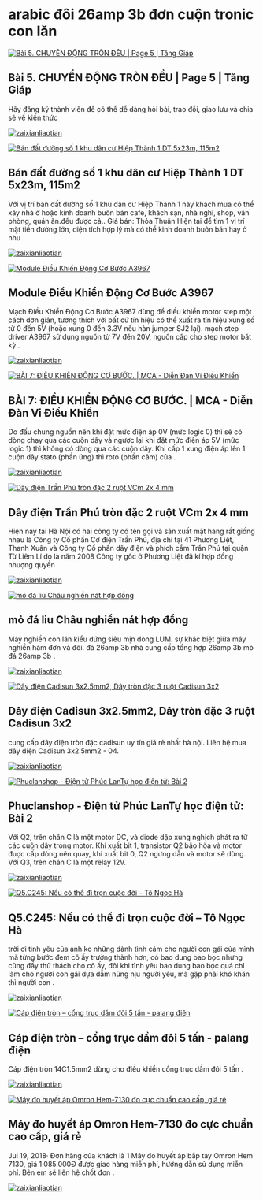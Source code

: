 # arabic đôi 26amp 3b đơn cuộn tronic con lăn
<a href="https://mnn.zoosnet.net/LR/Chatpre.aspx?id=MNN94995150&p=https://topgrinding.com/" target="_blank">![Bài 5. CHUYỂN ĐỘNG TRÒN ĐỀU | Page 5 | Tăng Giáp](https://github.com/technlg/images/blob/main/39.jpg)</a>
## Bài 5. CHUYỂN ĐỘNG TRÒN ĐỀU | Page 5 | Tăng Giáp
Hãy đăng ký thành viên để có thể dễ dàng hỏi bài, trao đổi, giao lưu và chia sẻ về kiến thức
<a href="https://mnn.zoosnet.net/LR/Chatpre.aspx?id=MNN94995150&p=https://topgrinding.com/" target="_blank"><img src="https://github.com/technlg/images/raw/main/chat11.jpg" alt="zaixianliaotian"/></a><a href="//whatsapp.shibangsoft.com/WhatsApp.php" ><img src="https://github.com/technlg/images/raw/main/chat11.png" alt=""></a>
<a href="https://mnn.zoosnet.net/LR/Chatpre.aspx?id=MNN94995150&p=https://topgrinding.com/" target="_blank">![Bán đất đường số 1 khu dân cư Hiệp Thành 1 DT 5x23m, 115m2 ](https://github.com/technlg/images/blob/main/41.jpg)</a>
## Bán đất đường số 1 khu dân cư Hiệp Thành 1 DT 5x23m, 115m2 
Với vị trí bán đất đường số 1 khu dân cư Hiệp Thành 1 này khách mua có thể xây nhà ở hoặc kinh doanh buôn bán cafe, khách sạn, nhà nghĩ, shop, văn phòng, quán ăn.đều được cả.. Giá bán: Thỏa Thuận Hiện tại để tìm 1 vị trí mặt tiền đường lớn, diện tích hợp lý mà có thể kinh doanh buôn bán hay ở như 
<a href="https://mnn.zoosnet.net/LR/Chatpre.aspx?id=MNN94995150&p=https://topgrinding.com/" target="_blank"><img src="https://github.com/technlg/images/raw/main/chat11.jpg" alt="zaixianliaotian"/></a><a href="//whatsapp.shibangsoft.com/WhatsApp.php" ><img src="https://github.com/technlg/images/raw/main/chat11.png" alt=""></a>
<a href="https://mnn.zoosnet.net/LR/Chatpre.aspx?id=MNN94995150&p=https://topgrinding.com/" target="_blank">![Module Điều Khiển Động Cơ Bước A3967](https://github.com/technlg/images/blob/main/26.jpg)</a>
## Module Điều Khiển Động Cơ Bước A3967
Mạch Điều Khiển Động Cơ Bước A3967 dùng để điều khiển motor step một cách đơn giản, tương thích với bất cứ tín hiệu có thể xuất ra tín hiệu xung số từ 0 đến 5V (hoặc xung 0 đến 3.3V nếu hàn jumper SJ2 lại). mạch step driver A3967 sử dụng nguồn từ 7V đến 20V, nguồn cấp cho step motor bất kỳ .
<a href="https://mnn.zoosnet.net/LR/Chatpre.aspx?id=MNN94995150&p=https://topgrinding.com/" target="_blank"><img src="https://github.com/technlg/images/raw/main/chat11.jpg" alt="zaixianliaotian"/></a><a href="//whatsapp.shibangsoft.com/WhatsApp.php" ><img src="https://github.com/technlg/images/raw/main/chat11.png" alt=""></a>
<a href="https://mnn.zoosnet.net/LR/Chatpre.aspx?id=MNN94995150&p=https://topgrinding.com/" target="_blank">![BÀI 7: ĐIỀU KHIỂN ĐỘNG CƠ BƯỚC. | MCA - Diễn Đàn Vi Điều Khiển](https://github.com/technlg/images/blob/main/63.jpg)</a>
## BÀI 7: ĐIỀU KHIỂN ĐỘNG CƠ BƯỚC. | MCA - Diễn Đàn Vi Điều Khiển
Do đấu chung nguồn nên khi đặt mức điện áp 0V (mức logic 0) thì sẽ có dòng chạy qua các cuộn dây và ngược lại khi đặt mức điện áp 5V (mức logic 1) thì không có dòng qua các cuộn dây. Khi cấp 1 xung điện áp lên 1 cuộn dây stato (phần ứng) thì roto (phần cảm) của .
<a href="https://mnn.zoosnet.net/LR/Chatpre.aspx?id=MNN94995150&p=https://topgrinding.com/" target="_blank"><img src="https://github.com/technlg/images/raw/main/chat11.jpg" alt="zaixianliaotian"/></a><a href="//whatsapp.shibangsoft.com/WhatsApp.php" ><img src="https://github.com/technlg/images/raw/main/chat11.png" alt=""></a>
<a href="https://mnn.zoosnet.net/LR/Chatpre.aspx?id=MNN94995150&p=https://topgrinding.com/" target="_blank">![Dây điện Trần Phú tròn đặc 2 ruột VCm 2x 4 mm](https://github.com/technlg/images/blob/main/42.jpg)</a>
## Dây điện Trần Phú tròn đặc 2 ruột VCm 2x 4 mm
Hiện nay tại Hà Nội có hai công ty có tên gọi và sản xuất mặt hàng rất giống nhau là Công ty Cổ phần Cơ điện Trần Phú, địa chỉ tại 41 Phương Liệt, Thanh Xuân và Công ty Cổ phần dây điện và phích cắm Trần Phú tại quận Từ Liêm.Lí do là năm 2008 Công ty gốc ở Phương Liệt đã kí hợp đồng nhượng quyền 
<a href="https://mnn.zoosnet.net/LR/Chatpre.aspx?id=MNN94995150&p=https://topgrinding.com/" target="_blank"><img src="https://github.com/technlg/images/raw/main/chat11.jpg" alt="zaixianliaotian"/></a><a href="//whatsapp.shibangsoft.com/WhatsApp.php" ><img src="https://github.com/technlg/images/raw/main/chat11.png" alt=""></a>
<a href="https://mnn.zoosnet.net/LR/Chatpre.aspx?id=MNN94995150&p=https://topgrinding.com/" target="_blank">![mỏ đá liu Châu nghiền nát hợp đồng](https://github.com/technlg/images/blob/main/33.jpg)</a>
## mỏ đá liu Châu nghiền nát hợp đồng
Máy nghiền con lăn kiểu đứng siêu mịn dòng LUM.  sự khác biệt giữa máy nghiền hàm đơn và đôi.  đá 26amp 3b nhà cung cấp tổng hợp 26amp 3b mỏ đá 26amp 3b .
<a href="https://mnn.zoosnet.net/LR/Chatpre.aspx?id=MNN94995150&p=https://topgrinding.com/" target="_blank"><img src="https://github.com/technlg/images/raw/main/chat11.jpg" alt="zaixianliaotian"/></a><a href="//whatsapp.shibangsoft.com/WhatsApp.php" ><img src="https://github.com/technlg/images/raw/main/chat11.png" alt=""></a>
<a href="https://mnn.zoosnet.net/LR/Chatpre.aspx?id=MNN94995150&p=https://topgrinding.com/" target="_blank">![Dây điện Cadisun 3x2.5mm2, Dây tròn đặc 3 ruột Cadisun 3x2 ](https://github.com/technlg/images/blob/main/60.jpg)</a>
## Dây điện Cadisun 3x2.5mm2, Dây tròn đặc 3 ruột Cadisun 3x2 
cung cấp dây điện tròn đặc cadisun uy tín giá rẻ nhất hà nội. Liên hệ mua dây điện Cadisun 3x2.5mm2 - 04.
<a href="https://mnn.zoosnet.net/LR/Chatpre.aspx?id=MNN94995150&p=https://topgrinding.com/" target="_blank"><img src="https://github.com/technlg/images/raw/main/chat11.jpg" alt="zaixianliaotian"/></a><a href="//whatsapp.shibangsoft.com/WhatsApp.php" ><img src="https://github.com/technlg/images/raw/main/chat11.png" alt=""></a>
<a href="https://mnn.zoosnet.net/LR/Chatpre.aspx?id=MNN94995150&p=https://topgrinding.com/" target="_blank">![Phuclanshop - Điện tử Phúc LanTự học điện tử: Bài 2 ](https://github.com/technlg/images/blob/main/5.jpg)</a>
## Phuclanshop - Điện tử Phúc LanTự học điện tử: Bài 2 
 Với Q2, trên chân C là một motor DC, và diode dập xung nghịch phát ra từ các cuộn dây trong motor. Khi xuất bit 1, transistor Q2 bão hòa và motor đuợc cấp dòng nên quay, khi xuất bit 0, Q2 ngưng dẫn và motor sẽ dừng.  Với Q3, trên chân C là một relay 12V.
<a href="https://mnn.zoosnet.net/LR/Chatpre.aspx?id=MNN94995150&p=https://topgrinding.com/" target="_blank"><img src="https://github.com/technlg/images/raw/main/chat11.jpg" alt="zaixianliaotian"/></a><a href="//whatsapp.shibangsoft.com/WhatsApp.php" ><img src="https://github.com/technlg/images/raw/main/chat11.png" alt=""></a>
<a href="https://mnn.zoosnet.net/LR/Chatpre.aspx?id=MNN94995150&p=https://topgrinding.com/" target="_blank">![Q5.C245: Nếu có thể đi trọn cuộc đời – Tô Ngọc Hà](https://github.com/technlg/images/blob/main/27.jpg)</a>
## Q5.C245: Nếu có thể đi trọn cuộc đời – Tô Ngọc Hà
trời ơi tình yêu của anh ko những dành tình cảm cho người con gái của mình mà từng bước đem cô ấy trưởng thành hơn, có bao dung bao bọc nhưng cũng đầy thử thách cho cô ấy, đôi khi tình yêu bao dung bao bọc quá chỉ làm cho người con gái dựa dẫm nũng nịu người yêu, mà gặp phải khó khăn thì người con .
<a href="https://mnn.zoosnet.net/LR/Chatpre.aspx?id=MNN94995150&p=https://topgrinding.com/" target="_blank"><img src="https://github.com/technlg/images/raw/main/chat11.jpg" alt="zaixianliaotian"/></a><a href="//whatsapp.shibangsoft.com/WhatsApp.php" ><img src="https://github.com/technlg/images/raw/main/chat11.png" alt=""></a>
<a href="https://mnn.zoosnet.net/LR/Chatpre.aspx?id=MNN94995150&p=https://topgrinding.com/" target="_blank">![Cáp điện tròn – cổng trục dầm đôi 5 tấn - palang điện ](https://github.com/technlg/images/blob/main/7.jpg)</a>
## Cáp điện tròn – cổng trục dầm đôi 5 tấn - palang điện 
Cáp điện tròn 14C1.5mm2 dùng cho điều khiển cổng trục dầm đôi 5 tấn .
<a href="https://mnn.zoosnet.net/LR/Chatpre.aspx?id=MNN94995150&p=https://topgrinding.com/" target="_blank"><img src="https://github.com/technlg/images/raw/main/chat11.jpg" alt="zaixianliaotian"/></a><a href="//whatsapp.shibangsoft.com/WhatsApp.php" ><img src="https://github.com/technlg/images/raw/main/chat11.png" alt=""></a>
<a href="https://mnn.zoosnet.net/LR/Chatpre.aspx?id=MNN94995150&p=https://topgrinding.com/" target="_blank">![Máy đo huyết áp Omron Hem-7130 đo cực chuẩn cao cấp, giá rẻ](https://github.com/technlg/images/blob/main/13.jpg)</a>
## Máy đo huyết áp Omron Hem-7130 đo cực chuẩn cao cấp, giá rẻ
Jul 19, 2018· Đơn hàng của khách là 1 Máy đo huyết áp bắp tay Omron Hem 7130, giá 1.085.000Đ được giao hàng miễn phí, hướng dẫn sử dụng miễn phí. Bên em sẽ liên hệ chốt đơn .
<a href="https://mnn.zoosnet.net/LR/Chatpre.aspx?id=MNN94995150&p=https://topgrinding.com/" target="_blank"><img src="https://github.com/technlg/images/raw/main/chat11.jpg" alt="zaixianliaotian"/></a><a href="//whatsapp.shibangsoft.com/WhatsApp.php" ><img src="https://github.com/technlg/images/raw/main/chat11.png" alt=""></a>
